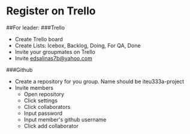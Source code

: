 # Register on Trello
##For leader:
###Trello
- Create Trello board
- Create Lists: Icebox, Backlog, Doing, For QA, Done
- Invite your groupmates on Trello
- Invite edsalinas7b@yahoo.com

###Github
- Create a repository for you group. Name should be iteu333a-project
- Invite members
  - Open repository
  - Click settings
  - Click collaborators
  - Input password
  - Input member's github username
  - Click add collaborator


